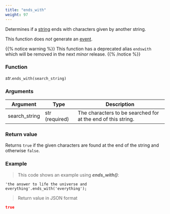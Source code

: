 ```yaml
---
title: "ends_with"
weight: 97
---
```


Determines if a [string](..) ends with characters given by another string.

This function does *not* generate an [event](../../../overview/events).

{{% notice warning %}}
This function has a deprecated alias `endswith` which will be removed in the next *minor* release.
{{% /notice %}}

### Function

*str*.`ends_with(search_string)`

### Arguments

Argument | Type | Description
-------- | ---- | -----------
search_string | str (required) | The characters to be searched for at the end of this string.

### Return value

Returns `true` if the given characters are found at the end of the string and otherwise `false`.

### Example

> This code shows an example using ***ends_with()***:

```thingsdb,json_response
'the answer to life the universe and everything'.ends_with('everything');
```

> Return value in JSON format

```json
true
```
